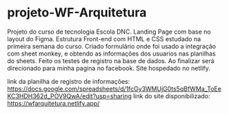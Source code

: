 # projeto-WF-Arquitetura
 Projeto do curso de tecnologia Escola DNC.
 Landing Page com base no layout do Figma.
 Estrutura Front-end com HTML e CSS estudado na primeira semana do curso.
 Criado formulário onde foi usado a integração com sheet monkey,
 e obtendo as informações dos usuarios nas planilhas do sheets.
 Feito os testes de registro na base de dados.
 Ao finalizar será direcionado para minha pagina no facebook.
 Site hospedado no netlify.
 
 link da planilha de registro de informações: https://docs.google.com/spreadsheets/d/1fcGy3WMUjG0ts5qBfWMa_ToEeKC3HDH362d_POV9QwA/edit?usp=sharing
link do site disponibilizado: https://wfarquitetura.netlify.app/
 
